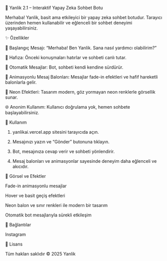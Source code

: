 🌌 Yanlik 2.1 – Interaktif Yapay Zeka Sohbet Botu

Merhaba! Yanlik, basit ama etkileyici bir yapay zeka sohbet botudur. Tarayıcı üzerinden hemen kullanabilir ve eğlenceli bir sohbet deneyimi yaşayabilirsiniz.

✨ Özellikler

💬 Başlangıç Mesajı:
“Merhaba! Ben Yanlik. Sana nasıl yardımcı olabilirim?”

🧠 Hafıza: Önceki konuşmaları hatırlar ve sohbeti canlı tutar.

🤖 Otomatik Mesajlar: Bot, sohbeti kendi kendine sürdürür.

🎨 Animasyonlu Mesaj Balonları: Mesajlar fade-in efektleri ve hafif hareketli balonlarla gelir.

🌈 Neon Efektleri: Tasarım modern, göz yormayan neon renklerle görsellik sunar.

🌐 Anonim Kullanım: Kullanıcı doğrulama yok, hemen sohbete başlayabilirsiniz.


🚀 Kullanım

1. yanlikai.vercel.app sitesini tarayıcıda açın.


2. Mesajınızı yazın ve “Gönder” butonuna tıklayın.


3. Bot, mesajınıza cevap verir ve sohbeti yönlendirir.


4. Mesaj balonları ve animasyonlar sayesinde deneyim daha eğlenceli ve akıcıdır.



🌟 Görsel ve Efektler

Fade-in animasyonlu mesajlar

Hover ve basit geçiş efektleri

Neon balon ve sınır renkleri ile modern bir tasarım

Otomatik bot mesajlarıyla sürekli etkileşim


🔗 Bağlantılar

Instagram


📄 Lisans

Tüm hakları saklıdır © 2025 Yanlik

